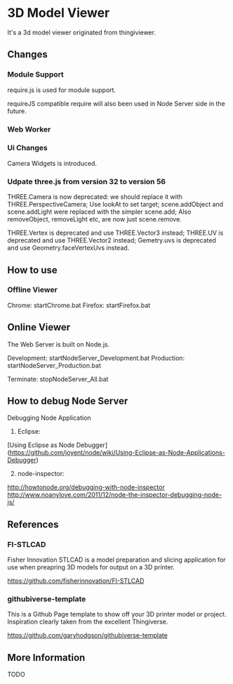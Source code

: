
# 3D Model Viewer

It's a 3d model viewer originated from thingiviewer.


## Changes

### Module Support

require.js is used for module support.

requireJS compatible require will also been used in Node Server side in the future.


### Web Worker


### Ui Changes

Camera Widgets is introduced.

### Udpate three.js from version 32 to version 56

THREE.Camera is now deprecated:
    we should replace it with THREE.PerspectiveCamera;
    Use lookAt to set target;
scene.addObject and scene.addLight were replaced with the simpler scene.add; Also removeObject, removeLight etc, are now just scene.remove. 

THREE.Vertex is deprecated and use THREE.Vector3 instead;
THREE.UV is deprecated and use THREE.Vector2 instead;
Gemetry.uvs is deprecated and use Geometry.faceVertexUvs instead.


## How to use

### Offline Viewer

Chrome:  startChrome.bat
Firefox: startFirefox.bat

## Online Viewer

The Web Server is built on Node.js.

Development:   startNodeServer_Development.bat
Production:    startNodeServer_Production.bat

Terminate:     stopNodeServer_All.bat

## How to debug Node Server

Debugging Node Application

1. Eclipse:

[Using Eclipse as Node Debugger] (https://github.com/joyent/node/wiki/Using-Eclipse-as-Node-Applications-Debugger)

2. node-inspector:

http://howtonode.org/debugging-with-node-inspector
http://www.noanylove.com/2011/12/node-the-inspector-debugging-node-js/

## References

### FI-STLCAD

Fisher Innovation STLCAD is a model preparation and slicing application for use when preapring 3D models for output on a 3D printer.

https://github.com/fisherinnovation/FI-STLCAD


### githubiverse-template

This is a Github Page template to show off your 3D printer model or project. Inspiration clearly taken from the excellent Thingiverse.

https://github.com/garyhodgson/githubiverse-template

## More Information

TODO


